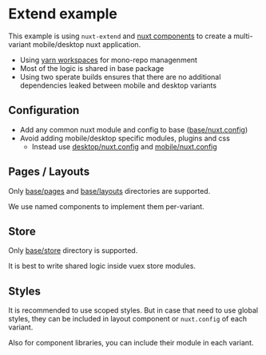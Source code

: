 # Extend example

This example is using `nuxt-extend` and [nuxt components](https://nuxtjs.org/docs/2.x/features/nuxt-components)
to create a multi-variant mobile/desktop nuxt application.

- Using [yarn workspaces](https://classic.yarnpkg.com/en/docs/workspaces) for mono-repo managenment
- Most of the logic is shared in base package
- Using two sperate builds ensures that there are no additional dependencies leaked between mobile and desktop variants

## Configuration

- Add any common nuxt module and config to base ([base/nuxt.config](./packages/base/nuxt.config.js))
- Avoid adding mobile/desktop specific modules, plugins and css
  - Instead use [desktop/nuxt.config](./packages/desktop/nuxt.config.js) and [mobile/nuxt.config](./packages/mobile/nuxt.config.js)

## Pages / Layouts

Only [base/pages](./packages/base/pages) and [base/layouts](./packages/base/layouts)  directories are supported.

We use named components to implement them per-variant.

## Store

Only [base/store](./packages/base/store) directory is supported.

It is best to write shared logic inside vuex store modules.

## Styles

It is recommended to use scoped styles. But in case that need to use global styles,
they can be included in layout component or `nuxt.config` of each variant.

Also for component libraries, you can include their module in each variant.
